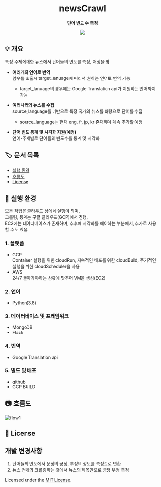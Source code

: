 <h1 align="center">
  newsCrawl
</h1>

<p align="center">
  <strong>
    단어 빈도 수 측정
  </strong>
</p>
<p align="center">
  <a href="https://github.com/mannamman/newsCrawlWeb/blob/main/LICENSE">
    <img src="https://img.shields.io/badge/license-MIT-blue.svg"/>
  </a>
</p>

## 💡 개요
특정 주제에대한 뉴스에서 단어들의 빈도를 측정, 저장을 함

- **여러개의 언어로 번역** <br>
  함수를 호출시 target_lanuage에 따라서 원하는 언어로 번역 가능   
  * target_lanuage의 경우에는 Google Translation api가 지원하는 언어까지 가능

- **여러나라의 뉴스를 수집** <br>
  source_language를 기반으로 특정 국가의 뉴스를 바탕으로 단어를 수집   
  * source_language는 현재 eng, fr, jp, kr 존재하며 계속 추가할 예정

- **단어 빈도 통계 및 시각화 지원(예정)**<br>
  언어-주제별로 단어들의 빈도수를 통계 및 시각화

## 🏷️ 문서 목록

- [실행 환경](#-실행-환경)
- [흐름도](#-흐름도)
- [License](#-license)

## 🧰 실행 환경

모든 작업은 클라우드 상에서 실행이 되며,   
크롤링, 통계는 구글 클라우드(GCP)에서 진행,   
EC2에는 데이터베이스가 존재하며, 추후에 시각화를 해야하는 부분에서, 추가로 사용할 수도 있음.

### 1. **플랫폼**
  * GCP<br>
  Container 실행을 위한 cloudRun, 지속적인 배포를 위한 cloudBuild, 주기적인 실행을 위한 cloudScheduler을 사용
  * AWS<br>
  24/7 돌아가야하는 상황에 맞추어 VM을 생성(EC2)

### 2. **언어**
   * Python(3.8)

### 3. **데이터베이스 및 프레임워크**
  * MongoDB
  * Flask

### 4. **번역**
  * Google Translation api

### 5. **빌드 및 배포**
  * github
  * GCP BUILD

## 📷 흐름도
![flow1](https://user-images.githubusercontent.com/38392519/146722965-c8855634-95b7-4946-9963-fc9a21e45ba2.jpg)


## 📝 License

## 개발 변경사항
1. 단어들의 빈도에서 문장의 긍정, 부정의 정도를 측정으로 변환
2. 뉴스 전체의 크롤링하는 것에서 뉴스의 제목만으로 긍정 부정 측정

Licensed under the [MIT License](./LICENSE).